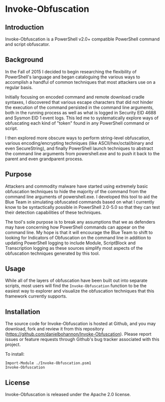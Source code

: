 Invoke-Obfuscation
===============

Introduction
------------
Invoke-Obfuscation is a PowerShell v2.0+ compatible PowerShell command
and script obfuscator.

Background
----------
In the Fall of 2015 I decided to begin researching the flexibility of
PowerShell's language and began cataloguing the various ways to
accomplish a handful of common techniques that most attackers use on a
regular basis.

Initially focusing on encoded command and remote download cradle syntaxes,
I discovered that various escape characters that did not hinder the
execution of the command persisted in the command line arguments, both in
the running process as well as what is logged in Security EID 4688 and
Sysmon EID 1 event logs. This led me to systematically explore ways of
obfuscating each kind of "token" found in any PowerShell command or script.

I then explored more obscure ways to perform string-level obfuscation,
various encoding/encrypting techniques (like ASCII/hex/octal/binary and even
SecureString), and finally PowerShell launch techniques to abstract the
command line arguments from powershell.exe and to push it back to the parent
and even grandparent process.

Purpose
-------
Attackers and commodity malware have started using extremely basic
obfuscation techniques to hide the majority of the command from the command
line arguments of powershell.exe. I developed this tool to aid the Blue Team
in simulating obfuscated commands based on what I currently know to be
syntactically possible in PowerShell 2.0-5.0 so that they can test their
detection capabilities of these techniques.

The tool's sole purpose is to break any assumptions that we as defenders may
have concerning how PowerShell commands can appear on the command line. My
hope is that it will encourage the Blue Team to shift to looking for
Indicators of Obfuscation on the command line in addition to updating
PowerShell logging to include Module, ScriptBlock and Transcription logging
as these sources simplify most aspects of the obfuscation techniques
generated by this tool.

Usage
-----
While all of the layers of obfuscation have been built out into separate
scripts, most users will find the `Invoke-Obfuscation` function to be the
easiest way to explorer and visualize the obfuscation techniques that this
framework currently supports.

Installation
------------
The source code for Invoke-Obfuscation is hosted at Github, and you may
download, fork and review it from this repository
(https://github.com/danielbohannon/Invoke-Obfuscation). Please report issues
or feature requests through Github's bug tracker associated with this project.

To install:

	Import-Module ./Invoke-Obfuscation.psm1
	Invoke-Obfuscation

License
-------
Invoke-Obfuscation is released under the Apache 2.0 license.